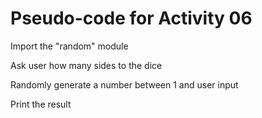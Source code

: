 # Pseudo-code for Activity 06

Import the "random" module

Ask user how many sides to the dice

Randomly generate a number between 1 and user input

Print the result